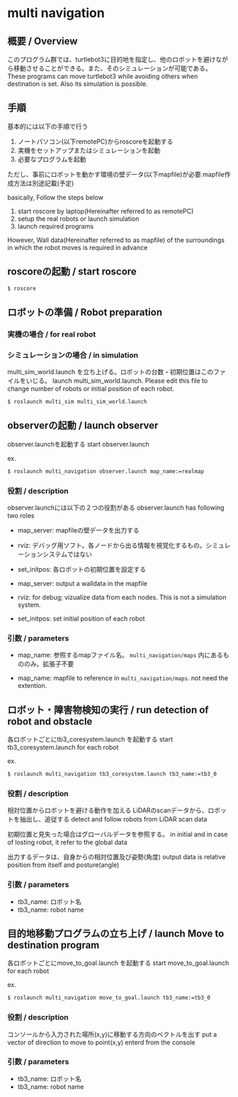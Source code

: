 # multi navigation

## 概要 / Overview
このプログラム群では、turtlebot3に目的地を指定し、他のロボットを避けながら移動させることができる。また、そのシミュレーションが可能である。
These programs can move turtlebot3 while avoiding others when destination is set. Also its simulation is possible.

## 手順
基本的には以下の手順で行う
1. ノートパソコン(以下remotePC)からroscoreを起動する
1. 実機をセットアップまたはシミュレーションを起動
1. 必要なプログラムを起動

ただし、事前にロボットを動かす環境の壁データ(以下mapfile)が必要.mapfile作成方法は別途記載(予定)

basically, Follow the steps below
1. start roscore by laptop(Hereinafter referred to as remotePC)
1. setup the real robots or launch simulation
1. launch required programs

However, Wall data(Hereinafter referred to as mapfile) of the surroundings in which the robot moves is required in advance

## roscoreの起動 / start roscore

```bash
$ roscore
```

## ロボットの準備 / Robot preparation

### 実機の場合 / for real robot



### シミュレーションの場合 / in simulation
multi_sim_world.launch を立ち上げる。ロボットの台数・初期位置はこのファイルをいじる。
launch multi_sim_world.launch. Please edit this file to change number of robots or initial position of each robot.

```bash
$ roslaunch multi_sim multi_sim_world.launch
```

## observerの起動 / launch observer
observer.launchを起動する
start observer.launch

ex.
```bash
$ roslaunch multi_navigation observer.launch map_name:=realmap
```
### 役割 / description
observer.launchには以下の２つの役割がある
observer.launch has following two roles

- map_server: mapfileの壁データを出力する
- rviz: デバッグ用ソフト。各ノードから出る情報を視覚化するもの。シミュレーションシステムではない
- set_initpos: 各ロボットの初期位置を設定する

- map_server: output a walldata in the mapfile
- rviz: for debug; vizualize data from each nodes. This is not a simulation system.
- set_initpos: set initial position of each robot

### 引数 / parameters

- map_name: 参照するmapファイル名。 `multi_navigation/maps` 内にあるもののみ。拡張子不要

- map_name: mapfile to reference in `multi_navigation/maps`. not need the extention.

## ロボット・障害物検知の実行 / run detection of robot and obstacle
各ロボットごとにtb3_coresystem.launch を起動する
start tb3_coresystem.launch for each robot

ex.
```bash
$ roslaunch multi_navigation tb3_coresystem.launch tb3_name:=tb3_0
```

### 役割 / description
相対位置からロボットを避ける動作を加える
LiDARのscanデータから、ロボットを抽出し、追従する
detect and follow robots from LiDAR scan data

初期位置と見失った場合はグローバルデータを参照する。
in initial and in case of losting robot, it refer to the global data

出力するデータは、自身からの相対位置及び姿勢(角度)
output data is relative position from itself and posture(angle)

### 引数 / parameters
- tb3_name: ロボット名
- tb3_name: robot name

## 目的地移動プログラムの立ち上げ / launch Move to destination program
各ロボットごとにmove_to_goal.launch を起動する
start move_to_goal.launch for each robot

ex.
```bash
$ roslaunch multi_navigation move_to_goal.launch tb3_name:=tb3_0
```
### 役割 / description
コンソールから入力された場所(x,y)に移動する方向のベクトルを出す
put a vector of direction to move to point(x,y) enterd from the console

### 引数 / parameters
- tb3_name: ロボット名
- tb3_name: robot name
